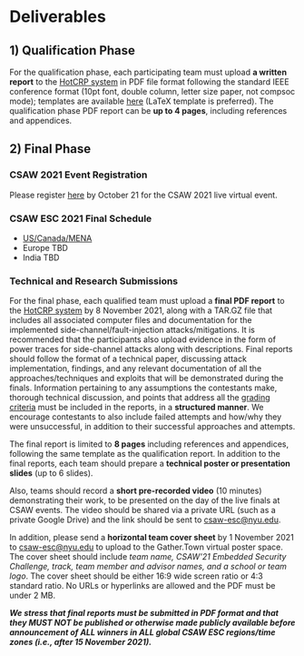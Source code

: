 # Deliverables

## 1) Qualification Phase

For the qualification phase, each participating team must upload **a written report** to the [HotCRP system](https://hotcrp.engineering.nyu.edu/) in PDF file format following the standard IEEE conference format (10pt font, double column, letter size paper, not compsoc mode); templates are available [here](http://www.ieee.org/conferences_events/conferences/publishing/templates.html) (LaTeX template is preferred). The qualification phase PDF report can be **up to 4 pages**, including references and appendices.

## 2) Final Phase

### CSAW 2021 Event Registration
Please register [here](https://survey.zohopublic.com/zs/rszbZp) by October 21 for the CSAW 2021 live virtual event.

### CSAW ESC 2021 Final Schedule
* [US/Canada/MENA](https://docs.google.com/spreadsheets/d/e/2PACX-1vQpH7LVeKLAaioHORQru7n2D5-6jNDQL8tDwJ_lwfCNy7uDHlltps0yoYAQfcRezQR0TDButWowAcJU/pubhtml?gid=0&single=true)
* Europe TBD
* India TBD

### Technical and Research Submissions
For the final phase, each qualified team must upload a **final PDF report** to the [HotCRP system](https://hotcrp.engineering.nyu.edu/) by 8 November 2021, along with a TAR.GZ file that includes all associated computer files and documentation for the implemented side-channel/fault-injection attacks/mitigations.
It is recommended that the participants also upload evidence in the form of power traces for side-channel attacks along with descriptions.
Final reports should follow the format of a technical paper, discussing attack implementation, findings, and any relevant documentation of all the approaches/techniques and exploits that will be demonstrated during the finals.
Information pertaining to any assumptions the contestants make, thorough technical discussion, and points that address all the [grading criteria](challenge_description.md#evaluation-and-grading-policies) must be included in the reports, in a **structured manner**. We encourage contestants to also include failed attempts and how/why they were unsuccessful, in addition to their successful approaches and attempts.

The final report is limited to **8 pages** including references and appendices, following the same template as the qualification report. In addition to the final reports, each team should prepare a **technical poster or presentation slides** (up to 6 slides).

Also, teams should record a **short pre-recorded video** (10 minutes) demonstrating their work, to be presented on the day of the live finals at CSAW events.
The video should be shared via a private URL (such as a private Google Drive) and the link should be sent to csaw-esc@nyu.edu.

In addition, please send a **horizontal team cover sheet** by 1 November 2021 to csaw-esc@nyu.edu to upload to the Gather.Town virtual poster space.
The cover sheet should include *team name, CSAW'21 Embedded Security Challenge, track, team member and advisor names, and a school or team logo*.
The cover sheet should be either 16:9 wide screen ratio or 4:3 standard ratio.
No URLs or hyperlinks are allowed and the PDF must be under 2 MB.


**_We stress that final reports must be submitted in PDF format and that they MUST NOT be published or otherwise made publicly available before announcement of ALL winners in ALL global CSAW ESC regions/time zones (i.e., after 15 November 2021)._**
